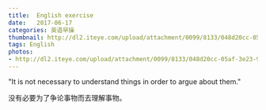 ```yaml
---
title:  English exercise
date:   2017-06-17
categories: 英语早操
thumbnail: http://dl2.iteye.com/upload/attachment/0099/8133/048d20cc-05af-3e23-916d-11559d22d15f.jpg
tags: English
photos:
- http://dl2.iteye.com/upload/attachment/0099/8133/048d20cc-05af-3e23-916d-11559d22d15f.jpg
---
```


"It is not necessary to understand things in order to argue about them."
<p>没有必要为了争论事物而去理解事物。</p>
